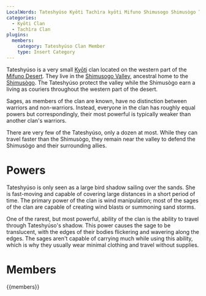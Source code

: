 ```yaml
---
LocalWords: Tateshyúso Kyōti Tachìra kyōti Mifuno Shimusogo Shimusògo Tateshyúso's
categories:
  - Kyōti Clan
  - Tachìra Clan
plugins:
  members:
    category: Tateshyúso Clan Member
    type: Insert Category
---
```


Tateshyúso is a very small [Kyōti](/kyōti/) clan located on the western part of the [Mifuno Desert](). They live in the [Shimusogo Valley](), ancestral home to the [Shimusògo](). The Tateshyúso protect the valley while the Shimusògo earn a living as couriers throughout the western part of the desert.

Sages, as members of the clan are known, have no distinction between warriors and non-warriors. Instead, everyone in the clan has roughly equal powers but correspondingly, their most powerful is typically weaker than another clan's warriors.

There are very few of the Tateshyúso, only a dozen at most. While they can travel faster than the Shimusògo, they remain near the valley to defend the Shimusògo and their surrounding allies.

# Powers

Tateshyúso is only seen as a large bird shadow sailing over the sands. She is fast-moving and capable of covering large distances in a short period of time. The primary power of the clan is wind manipulation; most of the sages of the clan are capable of creating wind blasts or summoning sand storms.

One of the rarest, but most powerful, ability of the clan is the ability to travel through Tateshyúso's shadow. This power causes the sage to be translucent, with the edges of their bodies flickering and wavering along the edges. The sages aren't capable of carrying much while using this ability, which is why they usually wear minimal clothing and travel without supplies.

# Members

{{members}}
